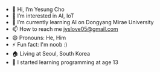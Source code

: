 - 👋 Hi, I’m Yesung Cho
- 👀 I’m interested in AI, IoT
- 🌱 I’m currently learning AI on Dongyang Mirae University
- 📫 How to reach me jyslove05@gmail.com
- 😄 Pronouns: He, Him
- ⚡ Fun fact: I'm noob :)
- 🏠 Living at Seoul, South Korea
- 📖 I started learning programming at age 13

<!---
yesung05/yesung05 is a ✨ special ✨ repository because its `README.md` (this file) appears on your GitHub profile.
You can click the Preview link to take a look at your changes.
--->

